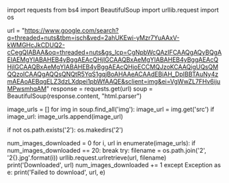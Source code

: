 import requests
from bs4 import BeautifulSoup
import urllib.request
import os

url = "https://www.google.com/search?q=threaded+nuts&tbm=isch&ved=2ahUKEwi-yMzr7YuAAxV-kWMGHcJkCDUQ2-cCegQIABAA&oq=threaded+nuts&gs_lcp=CgNpbWcQAzIFCAAQgAQyBQgAEIAEMgYIABAHEB4yBggAEAcQHjIGCAAQBxAeMgYIABAHEB4yBggAEAcQHjIGCAAQBxAeMgYIABAHEB4yBggAEAcQHjoECCMQJzoKCAAQigUQsQMQQzoICAAQgAQQsQNQtR5YqS1gqjBoAHAAeACAAdEBiAH_DpIBBTAuNy4zmAEAoAEBqgELZ3dzLXdpei1pbWfAAQE&sclient=img&ei=VgWwZL7FHv6ijuMPwsmhqAM"
response = requests.get(url)
soup = BeautifulSoup(response.content, "html.parser")

image_urls = []
for img in soup.find_all('img'):
    image_url = img.get('src')
    if image_url:
        image_urls.append(image_url)

if not os.path.exists('2'):
    os.makedirs('2')

num_images_downloaded = 0
for i, url in enumerate(image_urls):
    if num_images_downloaded == 20:
        break
    try:
        filename = os.path.join('2', '2{}.jpg'.format(i))
        urllib.request.urlretrieve(url, filename)
        print('Downloaded', url)
        num_images_downloaded += 1
    except Exception as e:
        print('Failed to download', url, e)
